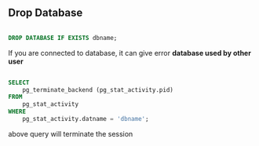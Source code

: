 ## Drop Database

```sql

DROP DATABASE IF EXISTS dbname;

```

If you are connected to database, it can give error **database used by other user**
```sql

SELECT
	pg_terminate_backend (pg_stat_activity.pid)
FROM
	pg_stat_activity
WHERE
	pg_stat_activity.datname = 'dbname';
```  
above query will terminate the session

